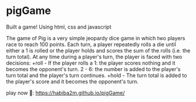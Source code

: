 # pigGame

Built a game!
Using html, css and javascript


The game of Pig is a very simple jeopardy dice game in which two players race to reach 100 points. Each turn, a player repeatedly rolls a die until either a 1 is rolled or the player holds and scores the sum of the rolls (i.e. the turn total). At any time during a player's turn, the player is faced with two decisions:
+roll - If the player rolls a
1: the player scores nothing and it becomes the opponent's turn.
2 - 6: the number is added to the player's turn total and the player's turn continues.
+hold - The turn total is added to the player's score and it becomes the opponent's turn.

play now 🦦: 
https://habiba2m.github.io/pigGame/
